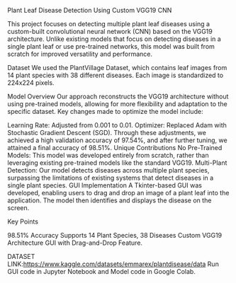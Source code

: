 Plant Leaf Disease Detection Using Custom VGG19 CNN

This project focuses on detecting multiple plant leaf diseases using a custom-built convolutional neural network (CNN) based on the VGG19 architecture. Unlike existing models that focus on detecting diseases in a single plant leaf or use pre-trained networks, this model was built from scratch for improved versatility and performance.

Dataset
We used the PlantVillage Dataset, which contains leaf images from 14 plant species with 38 different diseases. Each image is standardized to 224x224 pixels.

Model Overview
Our approach reconstructs the VGG19 architecture without using pre-trained models, allowing for more flexibility and adaptation to the specific dataset. Key changes made to optimize the model include:

Learning Rate: Adjusted from 0.001 to 0.01.
Optimizer: Replaced Adam with Stochastic Gradient Descent (SGD).
Through these adjustments, we achieved a high validation accuracy of 97.54%, and after further tuning, we attained a final accuracy of 98.51%.
Unique Contributions
No Pre-Trained Models: This model was developed entirely from scratch, rather than leveraging existing pre-trained models like the standard VGG19.
Multi-Plant Detection: Our model detects diseases across multiple plant species, surpassing the limitations of existing systems that detect diseases in a single plant species.
GUI Implementation
A Tkinter-based GUI was developed, enabling users to drag and drop an image of a plant leaf into the application. The model then identifies and displays the disease on the screen.

Key Points

98.51% Accuracy
Supports 14 Plant Species, 38 Diseases
Custom VGG19 Architecture
GUI with Drag-and-Drop Feature.

DATASET LINK:https://www.kaggle.com/datasets/emmarex/plantdisease/data
Run GUI code in Jupyter Notebook and Model code in Google Colab.
